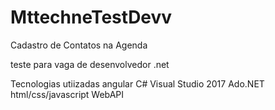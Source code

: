 # MttechneTestDevv

Cadastro de Contatos na Agenda

teste para vaga de desenvolvedor .net

Tecnologias utiizadas
angular
C#
Visual Studio 2017
Ado.NET
html/css/javascript
WebAPI



